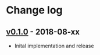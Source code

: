 # Change log

## [v0.1.0] - 2018-08-xx

* Inital implementation and release

[v0.1.0]: https://github.com/piotrmurach/strings-ansi/compare/v0.1.0
